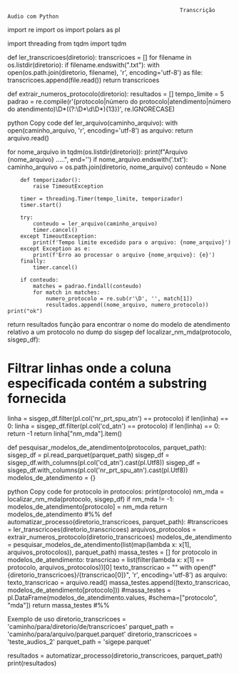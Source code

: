 
                                                                            
                                                          Transcrição Audio com Python

                                                                            

import re
import os
import polars as pl

import threading
from tqdm import tqdm

def ler_transcricoes(diretorio):
transcricoes = []
for filename in os.listdir(diretorio):
if filename.endswith(".txt"):
with open(os.path.join(diretorio, filename), 'r', encoding='utf-8') as file:
transcricoes.append(file.read())
return transcricoes

def extrair_numeros_protocolo(diretorio):
resultados = []
tempo_limite = 5
padrao = re.compile(r'(protocolo|número do protocolo|atendimento|número do atendimento)\D*((?:\D*\d\D*){13})', re.IGNORECASE)

python
Copy code
def ler_arquivo(caminho_arquivo):
    with open(caminho_arquivo, 'r', encoding='utf-8') as arquivo:
        return arquivo.read()

for nome_arquivo in tqdm(os.listdir(diretorio)):
    print(f"Arquivo {nome_arquivo} .....", end='')
    if nome_arquivo.endswith('.txt'):
        caminho_arquivo = os.path.join(diretorio, nome_arquivo)
        conteudo = None

        def temporizador():
            raise TimeoutException

        timer = threading.Timer(tempo_limite, temporizador)
        timer.start()

        try:
            conteudo = ler_arquivo(caminho_arquivo)
            timer.cancel()
        except TimeoutException:
            print(f'Tempo limite excedido para o arquivo: {nome_arquivo}')
        except Exception as e:
            print(f'Erro ao processar o arquivo {nome_arquivo}: {e}')
        finally:
            timer.cancel()

        if conteudo:
            matches = padrao.findall(conteudo)
            for match in matches:
                numero_protocolo = re.sub(r'\D', '', match[1])
                resultados.append((nome_arquivo, numero_protocolo))
    print("ok")
return resultados
função para encontrar o nome do modelo de atendimento relativo a um protocolo no dump do sisgep
def localizar_nm_mda(protocolo, sisgep_df):
# Filtrar linhas onde a coluna especificada contém a substring fornecida
linha = sisgep_df.filter(pl.col('nr_prt_spu_atn') == protocolo)
if len(linha) == 0:
linha = sisgep_df.filter(pl.col('cd_atn') == protocolo)
if len(linha) == 0:
return -1
return linha["nm_mda"].item()

def pesquisar_modelos_de_atendimento(protocolos, parquet_path):
sisgep_df = pl.read_parquet(parquet_path)
sisgep_df = sisgep_df.with_columns(pl.col('cd_atn').cast(pl.Utf8))
sisgep_df = sisgep_df.with_columns(pl.col('nr_prt_spu_atn').cast(pl.Utf8))
modelos_de_atendimento = {}

python
Copy code
for protocolo in protocolos:
    print(protocolo)
    nm_mda = localizar_nm_mda(protocolo, sisgep_df)
    if nm_mda != -1:
        modelos_de_atendimento[protocolo] = nm_mda
return modelos_de_atendimento
#%%
def automatizar_processo(diretorio_transcricoes, parquet_path):
#transcricoes = ler_transcricoes(diretorio_transcricoes)
arquivos_protocolos = extrair_numeros_protocolo(diretorio_transcricoes)
modelos_de_atendimento = pesquisar_modelos_de_atendimento(list(map(lambda x: x[1], arquivos_protocolos)), parquet_path)
massa_testes = []
for protocolo in modelos_de_atendimento:
transcricao = list(filter(lambda x: x[1] == protocolo, arquivos_protocolos))[0]
texto_transcricao = ""
with open(f"{diretorio_transcricoes}/{transcricao[0]}", 'r', encoding='utf-8') as arquivo:
texto_transcricao = arquivo.read()
massa_testes.append((texto_transcricao, modelos_de_atendimento[protocolo]))
#massa_testes = pl.DataFrame(modelos_de_atendimento.values,
#schema=["protocolo", "mda"])
return massa_testes
#%%

Exemplo de uso
diretorio_transcricoes = 'caminho/para/diretorio/de/transcricoes'
parquet_path = 'caminho/para/arquivo/parquet.parquet'
diretorio_transcricoes = 'teste_audios_2'
parquet_path = 'sigepe.parquet'

resultados = automatizar_processo(diretorio_transcricoes, parquet_path)
print(resultados)
